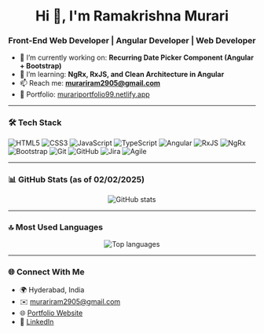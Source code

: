 <h1 align="center">Hi 👋, I'm Ramakrishna Murari</h1>
<h3 align="center">Front-End Web Developer | Angular Developer | Web Developer</h3>

- 🔭 I’m currently working on: **Recurring Date Picker Component (Angular + Bootstrap)**
- 🌱 I’m learning: **NgRx, RxJS, and Clean Architecture in Angular**
- 📫 Reach me: **murariram2905@gmail.com**
- 📄 Portfolio: [murariportfolio99.netlify.app](https://murariportfolio99.netlify.app/)

---

### 🛠️ Tech Stack

![HTML5](https://img.shields.io/badge/HTML5-E34F26?style=flat&logo=html5&logoColor=white)
![CSS3](https://img.shields.io/badge/CSS3-1572B6?style=flat&logo=css3&logoColor=white)
![JavaScript](https://img.shields.io/badge/JavaScript-F7DF1E?style=flat&logo=javascript&logoColor=black)
![TypeScript](https://img.shields.io/badge/TypeScript-3178C6?style=flat&logo=typescript&logoColor=white)
![Angular](https://img.shields.io/badge/Angular-DD0031?style=flat&logo=angular&logoColor=white)
![RxJS](https://img.shields.io/badge/RxJS-B7178C?style=flat&logo=reactivex&logoColor=white)
![NgRx](https://img.shields.io/badge/NGRX-A6120D?style=flat&logo=ngrx&logoColor=white)
![Bootstrap](https://img.shields.io/badge/Bootstrap-563D7C?style=flat&logo=bootstrap&logoColor=white)
![Git](https://img.shields.io/badge/Git-F05032?style=flat&logo=git&logoColor=white)
![GitHub](https://img.shields.io/badge/GitHub-181717?style=flat&logo=github&logoColor=white)
![Jira](https://img.shields.io/badge/Jira-0052CC?style=flat&logo=jira&logoColor=white)
![Agile](https://img.shields.io/badge/Agile-25A162?style=flat&logo=agile&logoColor=white)

---

### 📊 GitHub Stats (as of 02/02/2025)

<p align="center">
  <img src="https://github-readme-stats.vercel.app/api?username=murariram2905&show_icons=true&theme=radical" alt="GitHub stats" />
</p>

---

### 🔝 Most Used Languages

<p align="center">
  <img src="https://github-readme-stats.vercel.app/api/top-langs/?username=murariram2905&layout=compact&theme=tokyonight" alt="Top languages" />
</p>

---

### 🌐 Connect With Me

- 🌍 Hyderabad, India  
- ✉️ [murariram2905@gmail.com](mailto:murariram2905@gmail.com)  
- 🌐 [Portfolio Website](https://murariportfolio99.netlify.app/)  
- 💼 [LinkedIn](https://www.linkedin.com/in/murariram2905/)

